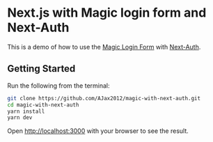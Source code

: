 # Next.js with Magic login form and Next-Auth

This is a demo of how to use the [Magic Login Form](https://magic.link/docs/login-form) with [Next-Auth](https://next-auth.js.org/).

## Getting Started

Run the following from the terminal:

```bash
git clone https://github.com/AJax2012/magic-with-next-auth.git
cd magic-with-next-auth
yarn install
yarn dev
```

Open [http://localhost:3000](http://localhost:3000) with your browser to see the result.
